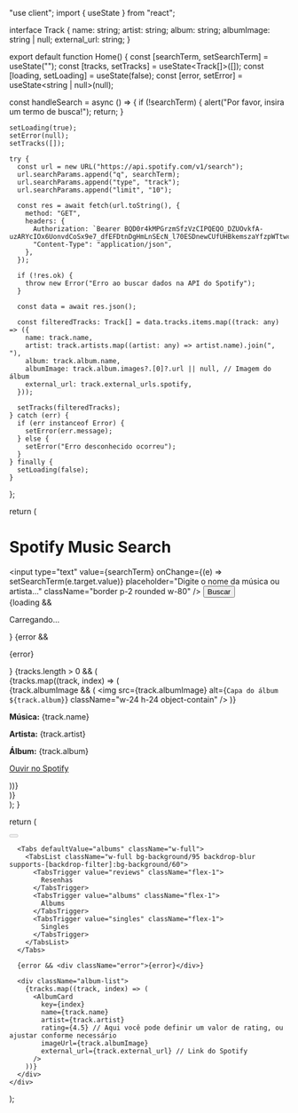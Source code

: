 "use client";
import { useState } from "react";

interface Track {
  name: string;
  artist: string;
  album: string;
  albumImage: string | null;
  external_url: string;
}

export default function Home() {
  const [searchTerm, setSearchTerm] = useState("");
  const [tracks, setTracks] = useState<Track[]>([]);
  const [loading, setLoading] = useState(false);
  const [error, setError] = useState<string | null>(null);

  const handleSearch = async () => {
    if (!searchTerm) {
      alert("Por favor, insira um termo de busca!");
      return;
    }

    setLoading(true);
    setError(null);
    setTracks([]);

    try {
      const url = new URL("https://api.spotify.com/v1/search");
      url.searchParams.append("q", searchTerm);
      url.searchParams.append("type", "track");
      url.searchParams.append("limit", "10");

      const res = await fetch(url.toString(), {
        method: "GET",
        headers: {
          Authorization: `Bearer BQD0r4kMPGrzmSfzVzCIPQEQO_DZUOvkfA-uzARYcIOx6UonvdCoSx9e7_dfEFDtnDgHmLnSEcN_l70ESDnewCUfUHBkemszaYfzpWTtwcFxzr31Cuk`,
          "Content-Type": "application/json",
        },
      });

      if (!res.ok) {
        throw new Error("Erro ao buscar dados na API do Spotify");
      }

      const data = await res.json();

      const filteredTracks: Track[] = data.tracks.items.map((track: any) => ({
        name: track.name,
        artist: track.artists.map((artist: any) => artist.name).join(", "),
        album: track.album.name,
        albumImage: track.album.images?.[0]?.url || null, // Imagem do álbum
        external_url: track.external_urls.spotify,
      }));

      setTracks(filteredTracks);
    } catch (err) {
      if (err instanceof Error) {
        setError(err.message);
      } else {
        setError("Erro desconhecido ocorreu");
      }
    } finally {
      setLoading(false);
    }
  };

  return (
    <div className="min-h-screen p-8 flex flex-col items-center">
      <h1 className="text-2xl font-bold mb-4">Spotify Music Search</h1>
      <div className="flex gap-2 mb-8">
        <input
          type="text"
          value={searchTerm}
          onChange={(e) => setSearchTerm(e.target.value)}
          placeholder="Digite o nome da música ou artista..."
          className="border p-2 rounded w-80"
        />
        <button
          onClick={handleSearch}
          className="bg-blue-500 text-white px-4 py-2 rounded hover:bg-blue-600"
        >
          Buscar
        </button>
      </div>
      {loading && <p>Carregando...</p>}
      {error && <p className="text-red-500">{error}</p>}
      {tracks.length > 0 && (
        <div className="w-full max-w-2xl">
          {tracks.map((track, index) => (
            <div
              key={index}
              className="border-b border-gray-300 py-4 flex items-start gap-4"
            >
              {track.albumImage && (
                <img
                  src={track.albumImage}
                  alt={`Capa do álbum ${track.album}`}
                  className="w-24 h-24 object-contain"
                />
              )}
              <div>
                <p>
                  <strong>Música:</strong> {track.name}
                </p>
                <p>
                  <strong>Artista:</strong> {track.artist}
                </p>
                <p>
                  <strong>Álbum:</strong> {track.album}
                </p>
                <p>
                  <a
                    href={track.external_url}
                    target="_blank"
                    rel="noopener noreferrer"
                    className="text-blue-500 hover:underline"
                  >
                    Ouvir no Spotify
                  </a>
                </p>
              </div>
            </div>
          ))}
        </div>
      )}
    </div>
  );
}

return (
    <div>
      <Button onClick={fetchTracks} disabled={loading}>
        <Search className="h-5 w-5" />
      </Button>

      <Tabs defaultValue="albums" className="w-full">
        <TabsList className="w-full bg-background/95 backdrop-blur supports-[backdrop-filter]:bg-background/60">
          <TabsTrigger value="reviews" className="flex-1">
            Resenhas
          </TabsTrigger>
          <TabsTrigger value="albums" className="flex-1">
            Albums
          </TabsTrigger>
          <TabsTrigger value="singles" className="flex-1">
            Singles
          </TabsTrigger>
        </TabsList>
      </Tabs>

      {error && <div className="error">{error}</div>}

      <div className="album-list">
        {tracks.map((track, index) => (
          <AlbumCard
            key={index}
            name={track.name}
            artist={track.artist}
            rating={4.5} // Aqui você pode definir um valor de rating, ou ajustar conforme necessário
            imageUrl={track.albumImage}
            external_url={track.external_url} // Link do Spotify
          />
        ))}
      </div>
    </div>
  );

